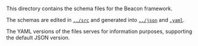 This directory contains the schema files for the Beacon framework.

The schemas are edited in [`../src`](../src) and generated into [`../json`](../json) and [`.yaml`](../representations).

The YAML versions of the files serves for information purposes, supporting the default JSON version.